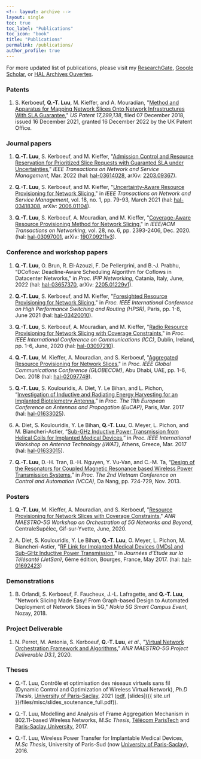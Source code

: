 ```yaml
---
<!-- layout: archive -->
layout: single
toc: true
toc_label: "Publications"
toc_icon: "book"
title: "Publications"
permalink: /publications/ 
author_profile: true
---
```


<!-- classes: wide -->
<!--******************************************** -->


For more updated list of publications, please visit my [ResearchGate](https://www.researchgate.net/profile/Quang_Trung_Luu), [Google Scholar](https://scholar.google.fr/citations?user=GqQcLAIAAAAJ&hl=fr), or [HAL Archives Ouvertes](https://cv.archives-ouvertes.fr/quang-trung-luu).

<!-- ### Preprints
1. **Q.-T. Luu**, O. Brun, R. El-Azouzi, F. De Pellergrini, and B.-J. Prabhu, “DCoflow: Deadline-Aware Scheduling Algorithm for Coflows in Datacenter Networks," 2022. -->


### Patents
1.  S. Kerboeuf, **Q.-T. Luu**, M. Kieffer, and A. Mouradian, "[Method and Apparatus for Mapping Network Slices Onto Network Infrastructures With SLA Guarantee](https://patents.google.com/patent/US20210392040A1/en)," *US Patent 17,299,138*, filed 07 December 2018, issued 16 December 2021, granted 16 December 2022 by the UK Patent Office.

### Journal papers
1. **Q.-T. Luu**, S. Kerboeuf, and M. Kieffer, "[Admission Control and Resource Reservation for Prioritized Slice Requests with Guaranted SLA under Uncertainties](https://ieeexplore.ieee.org/abstract/document/9737314)," *IEEE Transactions on Network and Service Management*, Mar. 2022 
(hal: [hal-03614028](https://hal.archives-ouvertes.fr/hal-03614028/), 
arXiv: [2203.09367](https://arxiv.org/abs/2203.09367)).

1. **Q.-T. Luu**, S. Kerboeuf, and M. Kieffer, "[Uncertainty-Aware Resource Provisioning for Network Slicing](https://ieeexplore.ieee.org/document/9351563)," in *IEEE Transactions on Network and Service Management*, vol. 18, no. 1, pp. 79-93, March 2021 
(hal: [hal-03418308](https://hal.archives-ouvertes.fr/hal-03418308), 
arXiv: [2006.01104](https://arxiv.org/abs/2006.01104)).

1. **Q.-T. Luu**, S. Kerboeuf, A. Mouradian, and M. Kieffer, "[Coverage-Aware Resource Provisioning Method for Network Slicing](https://ieeexplore.ieee.org/document/9187556/)," in *IEEE/ACM Transactions on Networking*, vol. 28, no. 6, pp. 2393-2406, Dec. 2020. 
(hal: [hal-03097001](https://hal-centralesupelec.archives-ouvertes.fr/hal-03097001),
arXiv: [1907.09211v3](https://arxiv.org/abs/1907.09211v3)).

### Conference and workshop papers
1. **Q.-T. Luu**, O. Brun, R. El-Azouzi, F. De Pellergrini, and B.-J. Prabhu, “DCoflow: Deadline-Aware Scheduling Algorithm for Coflows in Datacenter Networks," in *Proc. IFIP Networking*, Catania, Italy, June, 2022
(hal: [hal-03657370](https://hal.archives-ouvertes.fr/hal-03657370), 
arXiv: [2205.01229v1](https://arxiv.org/abs/2205.01229)).

1. **Q.-T. Luu**, S. Kerboeuf, and M. Kieffer, "[Foresighted Resource Provisioning for Network Slicing](https://ieeexplore.ieee.org/document/9481832)," in *Proc. IEEE International Conference on High Performance Switching and Routing (HPSR)*, Paris, pp. 1-8, June 2021 
(hal: [hal-03420010](https://hal.archives-ouvertes.fr/hal-03420010)).

1. **Q.-T. Luu**, S. Kerboeuf, A. Mouradian, and M. Kieffer, "[Radio Resource Provisioning for Network Slicing with Coverage Constraints](https://ieeexplore.ieee.org/document/9148897)," in *Proc. IEEE International Conference on Communications (ICC)*, Dublin, Ireland, pp. 1-6, June, 2020 
(hal: [hal-03097210](https://hal-centralesupelec.archives-ouvertes.fr/hal-03097210)).

1. **Q.-T. Luu**, M. Kieffer, A. Mouradian, and S. Kerboeuf, "[Aggregated Resource Provisioning for Network Slices](https://ieeexplore.ieee.org/abstract/document/8648039)," in *Proc. IEEE Global Communications Conference (GLOBECOM)*, Abu Dhabi, UAE, pp. 1-6, Dec. 2018 
(hal: [hal-02097749](https://hal.archives-ouvertes.fr/hal-02097749)).

1. **Q.-T. Luu**, S. Koulouridis, A. Diet, Y. Le Bihan, and L. Pichon, “[Investigation of Inductive and Radiating Energy Harvesting for an Implanted Biotelemetry Antenna](https://ieeexplore.ieee.org/document/7928620/),” in *Proc. The 11th European Conference on Antennas and Propagation (EuCAP)*, Paris, Mar. 2017
(hal: [hal-01633025](https://hal.archives-ouvertes.fr/hal-01633025)).

1. A. Diet, S. Koulouridis, Y. Le Bihan, **Q.-T. Luu**, O. Meyer, L. Pichon, and M. Biancheri-Astier, “[Sub-GHz Inductive Power Transmission from Helical Coils for Implanted Medical Devices](https://ieeexplore.ieee.org/document/7915348/),” in *Proc. IEEE International Workshop on Antenna Technology (iWAT)*, Athens, Greece, Mar. 2017
(hal: [hal-01633015](https://hal.archives-ouvertes.fr/hal-01633015)).

1. **Q.-T. Luu**, D.-H. Tran, B.-H. Nguyen, Y. Vu-Van, and C.-M. Ta, “[Design of the Resonators for Coupled Magnetic Resonance based Wireless Power Transmission Systems](https://sites.google.com/site/vcca2013/home),” in *Proc. The 2nd Vietnam Conference on Control and Automation (VCCA)*, Da Nang, pp. 724-729, Nov. 2013.


<!-- ### Invited papers
1. **Q.-T. Luu**, S. Koulouridis, A. Diet, Y. Le Bihan, and L. Pichon, “Inductive and Radiating Energy Harvesting for an Implanted Biotelemetry Antenna,” in [*Proc. IEEE International Workshop on Antenna Technology (iWAT)*](http://www.iwat2017.org/), Athens, Greece, Mar. 2017.
-->

### Posters
1. **Q.-T. Luu**, M. Kieffer, A. Mouradian, and S. Kerboeuf, "[Resource Provisioning for Network Slices with Coverage Constraints](https://orch5g.roc.cnam.fr/)," *ANR MAESTRO-5G Workshop on Orchestration of 5G Networks and Beyond*, CentraleSupélec, Gif-sur-Yvette, June, 2020.

1. A. Diet, S. Koulouridis, Y. Le Bihan, **Q.-T. Luu**, O. Meyer, L. Pichon, M. Biancheri-Astier, "[RF Link for Implanted Medical Devices (IMDs) and Sub-GHz Inductive Power Transmission](https://jetsan2017.sciencesconf.org/program.html)," in *Journées d’Etude sur la Télésanté (JetSan)*, 6ème édition, Bourges, France, May 2017. (hal: [hal-01692423](https://hal.archives-ouvertes.fr/hal-01692423/))

<!-- 2. **Q.-T. Luu**, S. Kerboeuf, A. Mouradian, and M. Kieffer, "Towards Green Computing for Next Generation Mobile Net-works: A Resource Provisioning Method for 5G," in *Global Young Vietnamese Scholars Forum (GYVSF)*, Hanoi, Vietnam, Dec. 2019. -->

### Demonstrations
1. B. Orlandi, S. Kerboeuf, F. Faucheux, J.-L. Lafragette, and **Q.-T. Luu**, "Network Slicing Made Easy! From Graph-based Design to Automated Deployment of Network Slices in 5G," *Nokia 5G Smart Campus Event*, Nozay, 2018.

### Project Deliverable
1. N. Perrot, M. Antonia, S. Kerboeuf, **Q.-T. Luu**, *et al*., "[Virtual Network Orchestration Framework and Algorithms](https://maestro5g.roc.cnam.fr/)," *ANR MAESTRO-5G Project Deliverable D3.1*, 2020.

### Theses
* Q.-T. Luu, Contrôle et optimisation des réseaux virtuels sans fil (Dynamic Control and Optimization of Wireless Virtual Network), *Ph.D Thesis*, [University of Paris-Saclay](https://www.universite-paris-saclay.fr/), 2021 ([pdf](https://hal.archives-ouvertes.fr/tel-03351942), [slides]({{ site.url }}/files/misc/slides_soutenance_full.pdf)).

* Q.-T. Luu, Modelling and Analysis of Frame Aggregation Mechanism in 802.11-based Wireless Networks, *M.Sc Thesis*, [Télécom ParisTech](https://www.telecom-paris.fr/) and [Paris-Saclay University](https://www.universite-paris-saclay.fr/), 2017.

* Q.-T. Luu, Wireless Power Transfer for Implantable Medical Devices, *M.Sc Thesis*, University of Paris-Sud (now [University of Paris-Saclay](https://www.universite-paris-saclay.fr/)), 2016.

